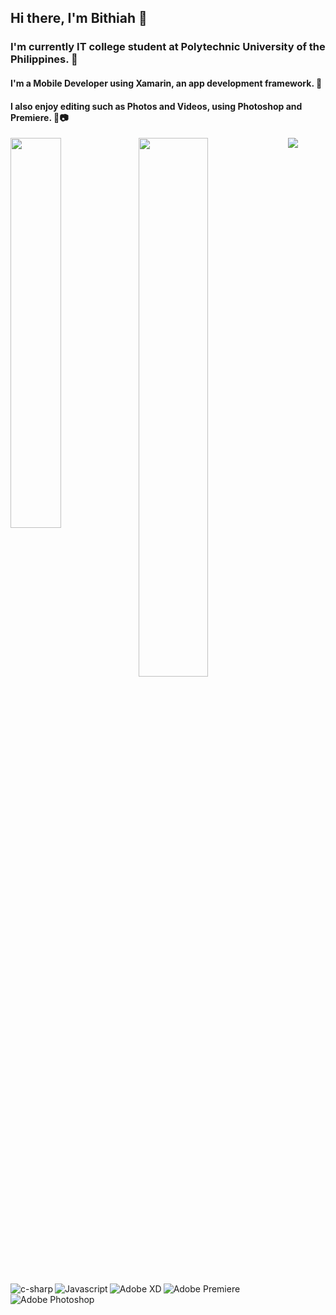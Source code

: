 
## Hi there, I'm Bithiah 👋
### I'm currently IT college student at Polytechnic University of the Philippines. 🏫
#### I'm a Mobile Developer using Xamarin, an app development framework. 📱
#### I also enjoy editing such as Photos and Videos, using Photoshop and Premiere. 🎥📷

<img align="left" width="40%" src="https://github-readme-stats.vercel.app/api/top-langs/?username=Bits001&hide=javascript,html"/> 
<img align="right  width="40% src="https://github-readme-stats.vercel.app/api/wakatime?username=Bithiah"/>


<img align="left" width="47%" src="https://github-readme-stats.vercel.app/api?username=Bits001&show_icons=true&theme=radical"/>



<br /> <br /><br /> <br /><br /> <br /><br /> <br /><br /> <br />
<img align="left" alt="c-sharp"  src="https://img.shields.io/badge/c%23-%23239120.svg?style=for-the-badge&logo=c-sharp&logoColor=white"/>
<img align="left"  alt="Javascript" src="https://img.shields.io/badge/javascript-%23323330.svg?style=for-the-badge&logo=javascript&logoColor=%23F7DF1E"/>
<img align="left" alt="Adobe XD" src="https://img.shields.io/badge/Adobe%20XD-470137?style=for-the-badge&logo=Adobe%20XD&logoColor=#FF61F6"/>
<img  align="left" alt="Adobe Premiere" src="https://img.shields.io/badge/Adobe%20Premiere%20Pro-9999FF.svg?style=for-the-badge&logo=Adobe%20Premiere%20Pro&logoColor=white"/>
<img align="left"  alt="Adobe Photoshop" src="https://img.shields.io/badge/adobe%20photoshop-%2331A8FF.svg?style=for-the-badge&logo=adobe%20photoshop&logoColor=white"/>
